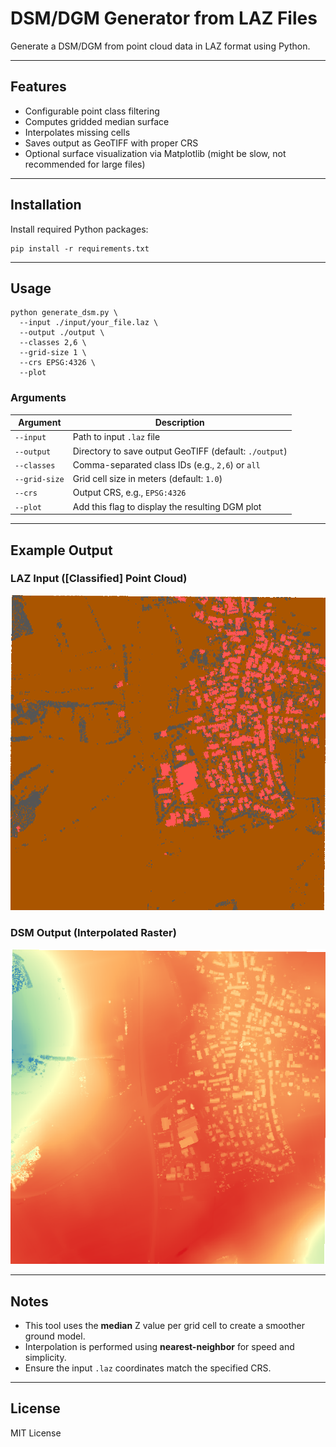 # DSM/DGM Generator from LAZ Files

Generate a DSM/DGM from point cloud data in LAZ format using Python.

---

## Features

- Configurable point class filtering
- Computes gridded median surface
- Interpolates missing cells
- Saves output as GeoTIFF with proper CRS
- Optional surface visualization via Matplotlib (might be slow, not recommended for large files)

---

## Installation

Install required Python packages:

```
pip install -r requirements.txt
```

---

## Usage

```
python generate_dsm.py \
  --input ./input/your_file.laz \
  --output ./output \
  --classes 2,6 \
  --grid-size 1 \
  --crs EPSG:4326 \
  --plot
```

### Arguments

| Argument       | Description                                      |
|----------------|--------------------------------------------------|
| `--input`      | Path to input `.laz` file                        |
| `--output`     | Directory to save output GeoTIFF (default: `./output`) |
| `--classes`    | Comma-separated class IDs (e.g., `2,6`) or `all` |
| `--grid-size`  | Grid cell size in meters (default: `1.0`)        |
| `--crs`        | Output CRS, e.g., `EPSG:4326`                    |
| `--plot`       | Add this flag to display the resulting DGM plot  |

---

## Example Output

### LAZ Input ([Classified] Point Cloud)
![LAZ Input](assets/laz_example.png)

### DSM Output (Interpolated Raster)
![DSM Output](assets/dsm_example.png)


---

## Notes

- This tool uses the **median** Z value per grid cell to create a smoother ground model.
- Interpolation is performed using **nearest-neighbor** for speed and simplicity.
- Ensure the input `.laz` coordinates match the specified CRS.

---

## License

MIT License
